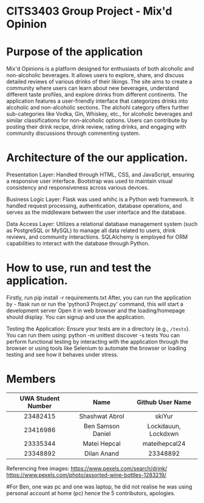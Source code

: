 # CITS3403 Group Project - Mix'd Opinion

# Purpose of the application
Mix'd Opinions is a platform designed for enthusiasts of both alcoholic and non-alcoholic beverages. It allows users to explore, share, and discuss detailed reviews of various drinks of their likings. The site aims to create a community where users can learn about new beverages, understand different taste profiles, and explore drinks from different continents. The application features a user-friendly interface that categorizes drinks into alcoholic and non-alcoholic sections. The alchohl category offers further sub-categories like Vodka, Gin, Whiskey, etc., for alcoholic beverages and similar classifications for non-alcoholic options. Users can contribute by posting their drink recipe, drink review, rating drinks, and engaging with community discussions through commenting system.

# Architecture of the our application.

Presentation Layer: Handled through HTML, CSS, and JavaScript, ensuring a responsive user interface. Bootstrap was used to maintain visual consistency and responsiveness across various devices.

Business Logic Layer: Flask was used whihc is a Python web framework. It handled request processing, authentication, database operations, and serves as the middleware between the user interface and the database.

Data Access Layer: Utilizes a relational database management system (such as PostgreSQL or MySQL) to manage all data related to users, drink reviews, and community interactions. SQLAlchemy is employed for ORM capabilities to interact with the database through Python.

# How to use, run and test the application. 

Firstly, run pip install -r requirements.txt
After, you can run the application by - flask run or run the 'python3 Project.py' command, this will start a development server
Open it in web browser and the loading/homepage should display. You can signup and use the application. 

Testing the Application:
Ensure your tests are in a directory (e.g., `/tests`). You can run them using: python -m unittest discover -s tests
You can perform functional testing by interacting with the application through the browser or using tools like Selenium to automate the browser or loading testing and see
how it behaves under stress. 

# Members 

| UWA Student Number | Name | Github User Name |
| :---:              |     :---:      |     :---:       |
| 23482415           | Shashwat Abrol    | skiYur       |
| 23416986           | Ben Samson Daniel | Lockdauun, Lockdxwn|
| 23335344           | Matei Hepcal      | mateihepcal24|
| 23348892           | Dilan Anand       | 23348892     |

Referencing free images: 
https://www.pexels.com/search/drink/
https://www.pexels.com/photo/assorted-wine-bottles-1283219/

#For Ben, one was pc and one was laptop, he did not realise he was using personal account at home (pc) hence the 5 contributors, apologies.
